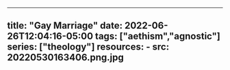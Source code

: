 
---
title: "Gay Marriage"
date: 2022-06-26T12:04:16-05:00
tags: ["aethism","agnostic"]
series: ["theology"]
resources:
    - src: 20220530163406.png.jpg
---
